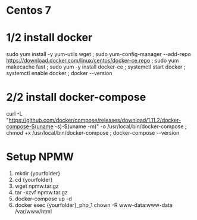 # Centos 7 
# 1/2 install docker 
sudo yum install -y yum-utils wget ; sudo yum-config-manager --add-repo https://download.docker.com/linux/centos/docker-ce.repo ; sudo yum makecache fast ; sudo yum -y install docker-ce ; systemctl start docker ; systemctl enable docker ; docker --version

# 2/2 install docker-compose
curl -L "https://github.com/docker/compose/releases/download/1.11.2/docker-compose-$(uname -s)-$(uname -m)" -o /usr/local/bin/docker-compose ; chmod +x /usr/local/bin/docker-compose ; docker-compose --version

# Setup NPMW
1. mkdir {yourfolder} 
2. cd {yourfolder}
3. wget npmw.tar.gz
4. tar -xzvf npmw.tar.gz
5. docker-compose up -d
6. docker exec {yourfolder}_php_1 chown -R www-data:www-data /var/www/html
